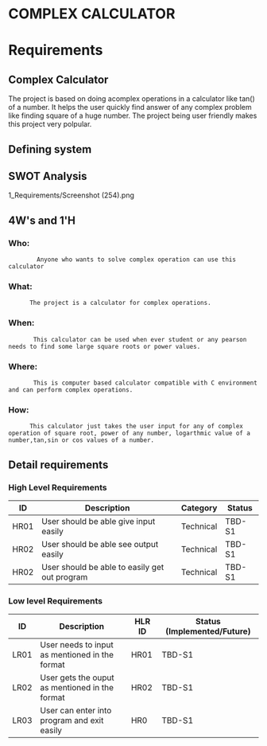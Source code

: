 # COMPLEX CALCULATOR

#  Requirements

## Complex Calculator

The project is based on doing acomplex operations in a calculator like tan() of a number. It helps the user quickly find answer of any complex problem like finding square of a huge number. The project being user friendly makes this project very polpular.

## Defining system


## SWOT Analysis
 1_Requirements/Screenshot (254).png

## 4W's and 1'H
   
   ### Who:
            Anyone who wants to solve complex operation can use this calculator
    
   ### What:
          The project is a calculator for complex operations.
   
   ### When:
           This calculator can be used when ever student or any pearson needs to find some large square roots or power values.
   
   ### Where:
           This is computer based calculator compatible with C environment and can perform complex operations.
   ### How:
          This calculator just takes the user input for any of complex operation of square root, power of any number, logarthmic value of a number,tan,sin or cos values of a number.
         
       
## Detail requirements

### High Level Requirements 

| ID | Description | Category | Status | 
| ----- | ----- | ------- | ---------|
| HR01 | User should be able give input easily | Technical | TBD-S1 |
| HR02 | User should be able see output easily | Technical | TBD-S1 |
| HR02 | User should be able to easily get out program | Technical | TBD-S1 |


###  Low level Requirements
 
| ID | Description | HLR ID | Status (Implemented/Future) |
| ------ | --------- | ------ | ----- |
| LR01 | User needs to input as mentioned in the format | HR01 | TBD-S1 |
| LR02 | User gets the ouput as mentioned in the format | HR02 | TBD-S1 |
| LR03 | User can enter into program and exit easily | HR0 | TBD-S1 |
